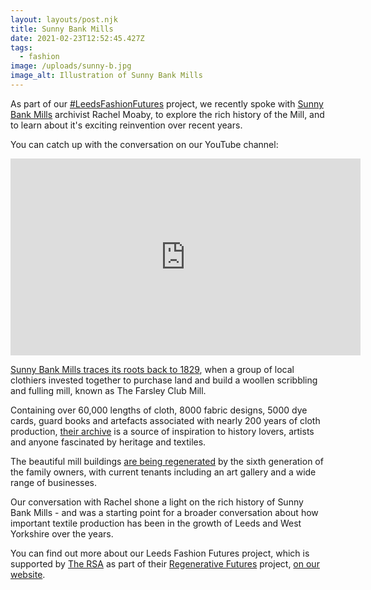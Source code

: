 ```yaml
---
layout: layouts/post.njk
title: Sunny Bank Mills
date: 2021-02-23T12:52:45.427Z
tags:
  - fashion
image: /uploads/sunny-b.jpg
image_alt: Illustration of Sunny Bank Mills
---
```


As part of our [\#LeedsFashionFutures](https://www.zerowasteleeds.org.uk/projects/leeds-fashion-futures/) project, we recently spoke with [Sunny Bank Mills](https://www.sunnybankmills.co.uk/) archivist Rachel Moaby, to explore the rich history of the Mill, and to learn about it's exciting reinvention over recent years.

You can catch up with the conversation on our YouTube channel:

<iframe width="560" height="315" src="https://www.youtube.com/embed/WzX0LfmBdx0" frameborder="0" allow="accelerometer; autoplay; clipboard-write; encrypted-media; gyroscope; picture-in-picture" allowfullscreen></iframe>

[Sunny Bank Mills traces its roots back to 1829](https://www.sunnybankmills.co.uk/our-story/history/), when a group of local clothiers invested together to purchase land and build a woollen scribbling and fulling mill, known as The Farsley Club Mill.

Containing over 60,000 lengths of cloth, 8000 fabric designs, 5000 dye cards, guard books and artefacts associated with nearly 200 years of cloth production, [their archive](https://www.sunnybankmills.co.uk/heritage/) is a source of inspiration to history lovers, artists and anyone fascinated by heritage and textiles.

The beautiful mill buildings [are being regenerated](https://www.sunnybankmills.co.uk/) by the sixth generation of the family owners, with current tenants including an art gallery and a wide range of businesses.

Our conversation with Rachel shone a light on the rich history of Sunny Bank Mills - and was a starting point for a broader conversation about how important textile production has been in the growth of Leeds and West Yorkshire over the years.

You can find out more about our Leeds Fashion Futures project, which is supported by [The RSA](https://www.thersa.org) as part of their [Regenerative Futures](https://www.thersa.org/regenerative-futures) project, [on our website](https://www.zerowasteleeds.org.uk/projects/leeds-fashion-futures/).
